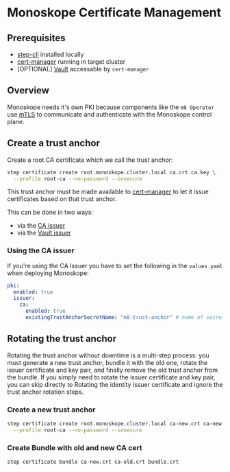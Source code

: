# Monoskope Certificate Management

## Prerequisites

* [step-cli](https://smallstep.com/cli/) installed locally
* [cert-manager](https://cert-manager.io) running in target cluster
* [OPTIONAL] [Vault](https://www.vaultproject.io/) accessable by `cert-manager`

## Overview

Monoskope needs it's own PKI because components like the `m8 Operator` use [mTLS](https://en.wikipedia.org/wiki/Mutual_authentication) to communicate and authenticate with the Monoskope control plane.

## Create a trust anchor

Create a root CA certificate which we call the trust anchor:

```bash
step certificate create root.monoskope.cluster.local ca.crt ca.key \
  --profile root-ca --no-password --insecure
```

This trust anchor must be made available to [cert-manager](https://cert-manager.io) to let it issue certificates based on that trust anchor.

This can be done in two ways:

* via the [CA issuer](https://cert-manager.io/docs/configuration/ca/)
* via the [Vault issuer](https://cert-manager.io/docs/configuration/vault/)

### Using the CA issuer

If you're using the CA Issuer you have to set the following in the `values.yaml` when deploying Monoskope:

```yaml
pki:
  enabled: true
  issuer:
    ca:
      enabled: true
      existingTrustAnchorSecretName: "m8-trust-anchor" # name of secret in K8s where you have to provide the root ca
```

## Rotating the trust anchor

Rotating the trust anchor without downtime is a multi-step process: you must generate a new trust anchor, bundle it with the old one, rotate the issuer certificate and key pair, and finally remove the old trust anchor from the bundle. If you simply need to rotate the issuer certificate and key pair, you can skip directly to Rotating the identity issuer certificate and ignore the trust anchor rotation steps.

### Create a new trust anchor

```bash
step certificate create root.monoskope.cluster.local ca-new.crt ca-new.key \
  --profile root-ca --no-password --insecure
```

### Create Bundle with old and new CA cert

```bash
step certificate bundle ca-new.crt ca-old.crt bundle.crt
```
